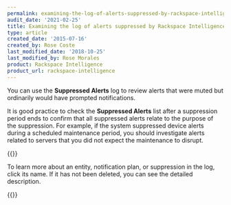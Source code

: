 ```yaml
---
permalink: examining-the-log-of-alerts-suppressed-by-rackspace-intelligence
audit_date: '2021-02-25'
title: Examining the log of alerts suppressed by Rackspace Intelligence
type: article
created_date: '2015-07-16'
created_by: Rose Coste
last_modified_date: '2018-10-25'
last_modified_by: Rose Morales
product: Rackspace Intelligence
product_url: rackspace-intelligence
---
```


You can use the **Suppressed Alerts** log to review alerts that were muted but
ordinarily would have prompted notifications.

It is good practice to check the **Suppressed Alerts** list after a suppression
period ends to confirm that all suppressed alerts relate to the
purpose of the suppression. For example, if the system suppressed device alerts during a
scheduled maintenance period, you should investigate alerts related to servers that you did
not expect the maintenance to disrupt.

{{<image src="intelligence-suppression-log.png" alt="" title="">}}

To learn more about an entity, notification plan, or suppression in the log,
click its name. If it has not been deleted, you can see the detailed
description.

{{<image src="intelligence-suppression-inactive.png" alt="" title="">}}
